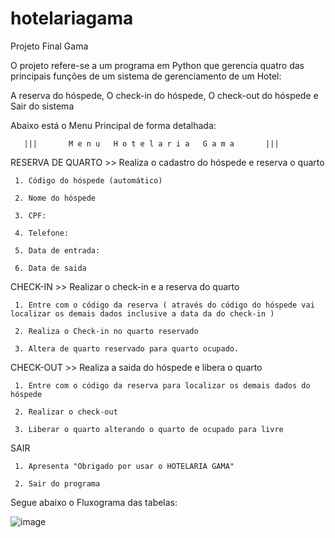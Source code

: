 # hotelariagama
Projeto Final Gama

O projeto refere-se a um programa em Python que gerencia quatro das principais funções de um sistema de gerenciamento de um Hotel:

A reserva do hóspede,
O check-in do hóspede,
O check-out do hóspede e
Sair do sistema

Abaixo está o Menu Principal de forma detalhada:

       |||       M e n u   H o t e l a r i a   G a m a       |||

RESERVA DE QUARTO >>
     Realiza o cadastro do hóspede e reserva o quarto 
     
     1. Código do hóspede (automático) 
     
     2. Nome do hóspede 
     
     3. CPF: 
     
     4. Telefone:
     
     5. Data de entrada:
     
     6. Data de saida

CHECK-IN >> Realizar o check-in e a reserva do quarto
  
     1. Entre com o código da reserva ( através do código do hóspede vai localizar os demais dados inclusive a data da do check-in )
     
     2. Realiza o Check-in no quarto reservado  
     
     3. Altera de quarto reservado para quarto ocupado.
     
  CHECK-OUT >> Realiza a saida do hóspede e libera o quarto

     1. Entre com o código da reserva para localizar os demais dados do hóspede
     
     2. Realizar o check-out 
     
     3. Liberar o quarto alterando o quarto de ocupado para livre

  SAIR 

     1. Apresenta "Obrigado por usar o HOTELARIA GAMA" 

     2. Sair do programa

Segue abaixo o Fluxograma das tabelas:

![image](https://user-images.githubusercontent.com/92685388/138569209-a11e6c74-3032-4c91-a977-23bc3a6efef4.png)

